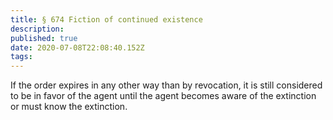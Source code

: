 ```yaml
---
title: § 674 Fiction of continued existence
description: 
published: true
date: 2020-07-08T22:08:40.152Z
tags: 
---
```


If the order expires in any other way than by revocation, it is still considered to be in favor of the agent until the agent becomes aware of the extinction or must know the extinction.
